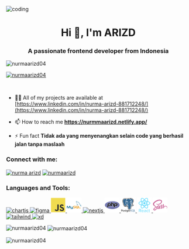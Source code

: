 <img aling="center" alt="coding" width="400"  src="https://i.pinimg.com/originals/ef/2d/b0/ef2db0885d94fd149a4b7914923bb2a3.gif"></img>

<h1 align="center">Hi 👋, I'm ARIZD</h1>
<h3 align="center">A passionate frontend developer from Indonesia</h3>


<p align="left"> <img src="https://komarev.com/ghpvc/?username=nurmaarizd04&label=Profile%20views&color=0e75b6&style=flat" alt="nurmaarizd04" /> </p>

<p align="left"> <a href="https://github.com/ryo-ma/github-profile-trophy"><img src="https://github-profile-trophy.vercel.app/?username=nurmaarizd04" alt="nurmaarizd04" /></a> </p>

<p align="left"> <a href="https://twitter.com/" target="blank"><img src="https://img.shields.io/twitter/follow/?logo=twitter&style=for-the-badge" alt="" /></a> </p>

- 👨‍💻 All of my projects are available at [https://www.linkedin.com/in/nurma-arizd-881712248/](https://www.linkedin.com/in/nurma-arizd-881712248/)

- 📫 How to reach me **https://nurmmaarizd.netlify.app/**

- ⚡ Fun fact **Tidak ada yang menyenangkan selain code yang berhasil jalan tanpa maslaah**

<h3 align="left">Connect with me:</h3>
<p align="left">
<a href="https://linkedin.com/in/nurma arizd" target="blank"><img align="center" src="https://raw.githubusercontent.com/rahuldkjain/github-profile-readme-generator/master/src/images/icons/Social/linked-in-alt.svg" alt="nurma arizd" height="30" width="40" /></a>
<a href="https://instagram.com/nurmaarizd" target="blank"><img align="center" src="https://raw.githubusercontent.com/rahuldkjain/github-profile-readme-generator/master/src/images/icons/Social/instagram.svg" alt="nurmaarizd" height="30" width="40" /></a>
</p>

<h3 align="left">Languages and Tools:</h3>
<p align="left"> <a href="https://www.chartjs.org" target="_blank" rel="noreferrer"> <img src="https://www.chartjs.org/media/logo-title.svg" alt="chartjs" width="40" height="40"/> </a> <a href="https://www.figma.com/" target="_blank" rel="noreferrer"> <img src="https://www.vectorlogo.zone/logos/figma/figma-icon.svg" alt="figma" width="40" height="40"/> </a> <a href="https://developer.mozilla.org/en-US/docs/Web/JavaScript" target="_blank" rel="noreferrer"> <img src="https://raw.githubusercontent.com/devicons/devicon/master/icons/javascript/javascript-original.svg" alt="javascript" width="40" height="40"/> </a> <a href="https://www.mysql.com/" target="_blank" rel="noreferrer"> <img src="https://raw.githubusercontent.com/devicons/devicon/master/icons/mysql/mysql-original-wordmark.svg" alt="mysql" width="40" height="40"/> </a> <a href="https://nextjs.org/" target="_blank" rel="noreferrer"> <img src="https://cdn.worldvectorlogo.com/logos/nextjs-2.svg" alt="nextjs" width="40" height="40"/> </a> <a href="https://www.php.net" target="_blank" rel="noreferrer"> <img src="https://raw.githubusercontent.com/devicons/devicon/master/icons/php/php-original.svg" alt="php" width="40" height="40"/> </a> <a href="https://www.postgresql.org" target="_blank" rel="noreferrer"> <img src="https://raw.githubusercontent.com/devicons/devicon/master/icons/postgresql/postgresql-original-wordmark.svg" alt="postgresql" width="40" height="40"/> </a> <a href="https://reactjs.org/" target="_blank" rel="noreferrer"> <img src="https://raw.githubusercontent.com/devicons/devicon/master/icons/react/react-original-wordmark.svg" alt="react" width="40" height="40"/> </a> <a href="https://sass-lang.com" target="_blank" rel="noreferrer"> <img src="https://raw.githubusercontent.com/devicons/devicon/master/icons/sass/sass-original.svg" alt="sass" width="40" height="40"/> </a> <a href="https://tailwindcss.com/" target="_blank" rel="noreferrer"> <img src="https://www.vectorlogo.zone/logos/tailwindcss/tailwindcss-icon.svg" alt="tailwind" width="40" height="40"/> </a> <a href="https://www.adobe.com/products/xd.html" target="_blank" rel="noreferrer"> <img src="https://cdn.worldvectorlogo.com/logos/adobe-xd.svg" alt="xd" width="40" height="40"/> </a> </p>

<p><img align="left" src="https://github-readme-stats.vercel.app/api/top-langs?username=nurmaarizd04&show_icons=true&locale=en&layout=compact" alt="nurmaarizd04" /></p>

<p>&nbsp;<img align="center" src="https://github-readme-stats.vercel.app/api?username=nurmaarizd04&show_icons=true&locale=en" alt="nurmaarizd04" /></p>

<p><img align="center" src="https://github-readme-streak-stats.herokuapp.com/?user=nurmaarizd04&" alt="nurmaarizd04" /></p>
